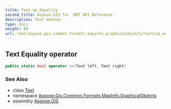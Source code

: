 ```yaml
---
title: Text.op_Equality
second_title: Aspose.GIS for .NET API Reference
description: Text method. 
type: docs
weight: 80
url: /net/aspose.gis.common.formats.mapinfo.graphicalobjects/text/op_equality/
---
```

## Text Equality operator

```csharp
public static bool operator ==(Text left, Text right)
```

### See Also

* class [Text](../)
* namespace [Aspose.Gis.Common.Formats.MapInfo.GraphicalObjects](../../text/)
* assembly [Aspose.GIS](../../../)


